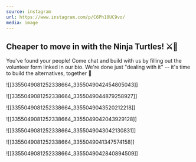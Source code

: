 ```yaml
---
source: instagram
url: https://www.instagram.com/p/C6Ph10UC9vo/
media: image
---
```


## Cheaper to move in with the Ninja Turtles! ⚔️🍕


You've found your people! Come chat and build with us by filling out the volunteer form linked in our bio. We're done just "dealing with it" -- it's time to build the alternatives, together 🌱

![[3355049081252338664_3355049042454805043]]

![[3355049081252338664_3355049044879258927]]

![[3355049081252338664_3355049043520212218]]

![[3355049081252338664_3355049042043929128]]

![[3355049081252338664_3355049043042130831]]

![[3355049081252338664_3355049041347574158]]

![[3355049081252338664_3355049042840894509]]


